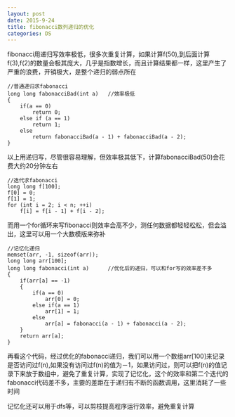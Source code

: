 ```yaml
---
layout: post
date: 2015-9-24
title: fibonacci数列递归的优化
categories: DS
---
```


fibonacci用递归写效率极低，很多次重复计算，如果计算f(50),到后面计算f(3),f(2)的数量会极其庞大，几乎是指数增长，而且计算结果都一样，这里产生了严重的浪费，开销极大，是整个递归的弱点所在
	
	//普通递归求fabonacci
	long long fabonacciBad(int a)   //效率极低
	{
    	if(a == 0)
        	return 0;
    	else if (a == 1)
        	return 1;
    	else
        	return fabonacciBad(a - 1) + fabonacciBad(a - 2);
	}

以上用递归写，尽管很容易理解，但效率极其低下，计算fabonacciBad(50)会花费大约20分钟左右

	//迭代求fabonacci
	long long f[100];
	f[0] = 0;
	f[1] = 1;
	for (int i = 2; i < n; ++i)
		f[i] = f[i - 1] + f[i - 2];

而用一个for循环来写fibonacci则效率会高不少，测任何数据都轻轻松松，但会溢出，这里可以用一个大数模版来弥补

	//记忆化递归
	memset(arr, -1, sizeof(arr));
	long long arr[100];
	long long fabonacci(int a)      //优化后的递归，可以和for写的效率差不多
	{
    	if(arr[a] == -1)
    	{
        	if(a == 0)
            	arr[0] = 0;
        	else if(a == 1)
            	arr[1] = 1;
        	else
            	arr[a] = fabonacci(a - 1) + fabonacci(a - 2);
    	}
    	return arr[a];
	}

再看这个代码，经过优化的fabonacci递归，我们可以用一个数组arr[100]来记录是否访问过f(n),如果没有访问过f(n)的值为－1，如果访问过，则可以把f(n)的值记录下来放于数组中，避免了重复计算，实现了记忆化，这个的效率和第二个迭代的fabonacci代码差不多，主要的差距在于递归有不断的函数调用，这里消耗了一些时间

记忆化还可以用于dfs等，可以剪枝提高程序运行效率，避免重复计算
